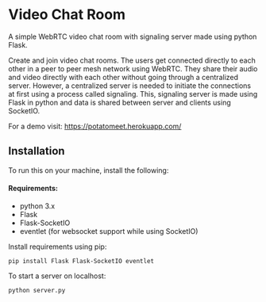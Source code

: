 Video Chat Room
================

A simple WebRTC video chat room with signaling server made using python Flask.

Create and join video chat rooms. The users get connected directly to each other in a peer to peer mesh network using WebRTC. They share their audio and video directly with each other without going through a centralized server. However, a centralized server is needed to initiate the connections at first using a process called signaling. This, signaling server is made using Flask in python and data is shared between server and clients using SocketIO.

For a demo visit: https://potatomeet.herokuapp.com/

Installation
-------------
To run this on your machine, install the following:
#### Requirements:
* python 3.x
* Flask
* Flask-SocketIO
* eventlet (for websocket support while using SocketIO)

Install requirements using pip:
```
pip install Flask Flask-SocketIO eventlet
```

To start a server on localhost:
```
python server.py
```
